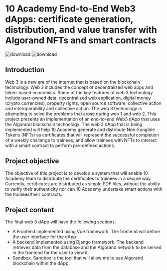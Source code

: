 # 10 Academy End-to-End Web3 dApps: certificate generation, distribution, and value transfer with Algorand NFTs and smart contracts  
  ![download](https://user-images.githubusercontent.com/79056802/174032561-db9ac052-d292-43f8-999b-bbc83c9db431.jpg) ![download](https://user-images.githubusercontent.com/79056802/174447490-7f871f18-d207-49cb-931b-9013bff45919.jpg)
## Introduction
Web 3 is a new era of the internet that is based on the blockchain technology.  Web 3 includes the concept of decentralized web apps and token-based economics. Some of the key features of web 3 technology include user-owned data, decentralized web application, digital money (crypto currencies), property rights, open source software, collective action and interoperability and collective action. The web 3 technology is attempting to solve the problems that arose during web 1 and web 2. This project presents an implementation of an end-to-end Web3 dApp that uses the Algorand blockchain technology. The web 3 dApp that is being implemented will help 10 Academy generate and distribute Non-Fungible Tokens (NFTs) as certificates that will represent the successful completion of a weekly challenge to trainees, and allow trainees with NFTs to interact with a smart contract to perform pre-defined actions.  
## Project objective
The objective of this project is to develop a system that will enable 10 Academy team to distribute the certificates to trainees in a secure way. 
Currently,  certificates are distributed as simple PDF files, without the ability to verify their authenticity nor can 10 Academy undertake smart actions with the trainees/their contracts.
## Project content
The final web 3 dApp will have the following sections:
* A Frontend implemented using Vue framework. The frontend will define the user interface for the dApp
* A backend implemented using Django framework. The backend retrieves data from the database and the Algorand network to be served in the frontend for the user to view it.
* Sandbox. Sandbox is the tool that will allow me to use Algorand blockchain within the dApp.
